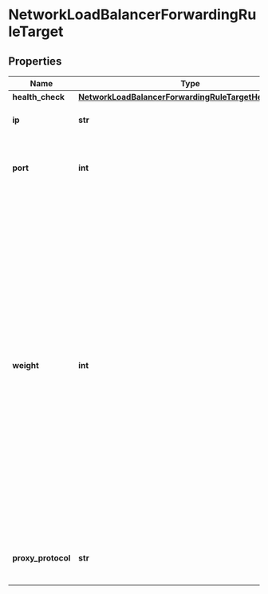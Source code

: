 # NetworkLoadBalancerForwardingRuleTarget

## Properties
| Name | Type | Description | Notes |
| ------------ | ------------- | ------------- | ------------- |
| **health_check** | [**NetworkLoadBalancerForwardingRuleTargetHealthCheck**](NetworkLoadBalancerForwardingRuleTargetHealthCheck.md) |  | [optional]  |
| **ip** | **str** | The IP of the balanced target VM. |  |
| **port** | **int** | The port of the balanced target service; valid range is 1 to 65535. |  |
| **weight** | **int** | Traffic is distributed in proportion to target weight, relative to the combined weight of all targets. A target with higher weight receives a greater share of traffic. Valid range is 0 to 256 and default is 1. Targets with weight of 0 do not participate in load balancing but still accept persistent connections. It is best to assign weights in the middle of the range to leave room for later adjustments. |  |
| **proxy_protocol** | **str** | ProxyProtocol is used to set the proxy protocol version. | [optional] [default to 'none'] |


